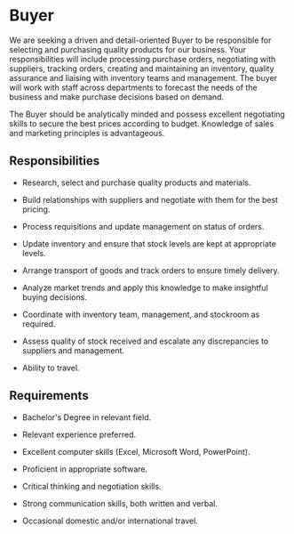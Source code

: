 # Buyer

We are seeking a driven and detail-oriented Buyer to be responsible for selecting and purchasing quality products for our business. Your responsibilities will include processing purchase orders, negotiating with suppliers, tracking orders, creating and maintaining an inventory, quality assurance and liaising with inventory teams and management. The buyer will work with staff across departments to forecast the needs of the business and make purchase decisions based on demand.

The Buyer should be analytically minded and possess excellent negotiating skills to secure the best prices according to budget. Knowledge of sales and marketing principles is advantageous.

## Responsibilities

* Research, select and purchase quality products and materials.

* Build relationships with suppliers and negotiate with them for the best pricing.

* Process requisitions and update management on status of orders.

* Update inventory and ensure that stock levels are kept at appropriate levels.

* Arrange transport of goods and track orders to ensure timely delivery.

* Analyze market trends and apply this knowledge to make insightful buying decisions.

* Coordinate with inventory team, management, and stockroom as required.

* Assess quality of stock received and escalate any discrepancies to suppliers and management.

* Ability to travel.

## Requirements

* Bachelor's Degree in relevant field.

* Relevant experience preferred.

* Excellent computer skills (Excel, Microsoft Word, PowerPoint).

* Proficient in appropriate software.

* Critical thinking and negotiation skills.

* Strong communication skills, both written and verbal.

* Occasional domestic and/or international travel.

